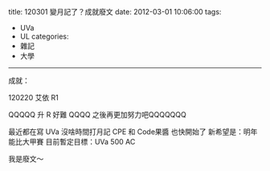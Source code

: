 title: 120301 變月記了？成就廢文
date: 2012-03-01 10:06:00
tags:
- UVa
- UL
categories:
- 雜記
- 大學
---

成就：

120220 艾依 R1

QQQQQ 升 R 好難 QQQQ
之後再更加努力吧QQQQQQQ

<!-- more -->

最近都在寫 UVa
沒啥時間打月記 CPE 和 Code果醬 也快開始了
新希望是：明年能比大甲賽
目前暫定目標：UVa 500 AC

我是廢文～